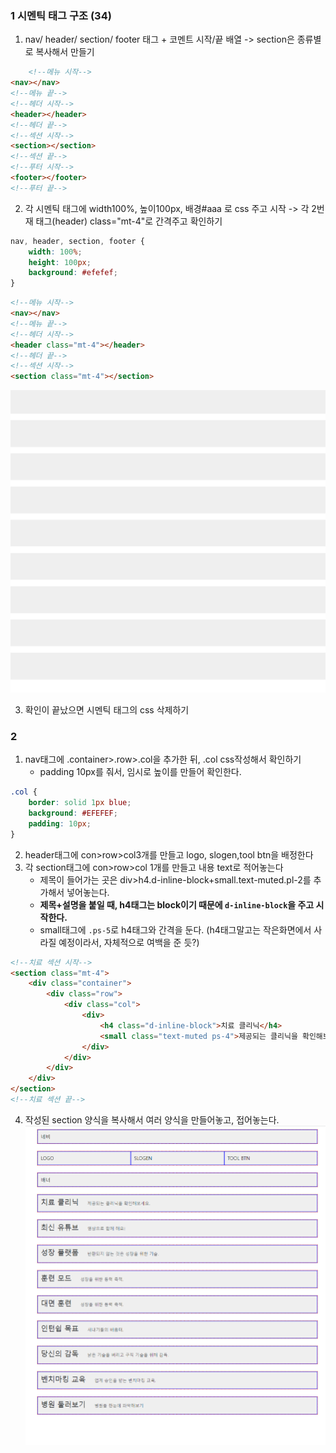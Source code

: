 ### 1 시멘틱 태그 구조 (34)

1. nav/ header/ section/ footer 태그 + 코멘트 시작/끝 배열 -> section은 종류별로 복사해서 만들기

```html
    <!--메뉴 시작-->
<nav></nav>
<!--메뉴 끝-->
<!--헤더 시작-->
<header></header>
<!--헤더 끝-->
<!--섹션 시작-->
<section></section>
<!--섹션 끝-->
<!--푸터 시작-->
<footer></footer>
<!--푸터 끝-->
```

2. 각 시멘틱 태그에 width100%, 높이100px, 배경#aaa 로 css 주고 시작 -> 각 2번재 태그(header) class="mt-4"로 간격주고 확인하기

```css
nav, header, section, footer {
    width: 100%;
    height: 100px;
    background: #efefef;
}
```

```html
<!--메뉴 시작-->
<nav></nav>
<!--메뉴 끝-->
<!--헤더 시작-->
<header class="mt-4"></header>
<!--헤더 끝-->
<!--섹션 시작-->
<section class="mt-4"></section>
```

![img.png](../ui/semantic_tag)

3. 확인이 끝났으면 시멘틱 태그의 css 삭제하기

### 2

1. nav태그에 .container>.row>.col을 추가한 뒤, .col css작성해서 확인하기
    - padding 10px를 줘서, 임시로 높이를 만들어 확인한다.

```css
.col {
    border: solid 1px blue;
    background: #EFEFEF;
    padding: 10px;
}
```

2. header태그에 con>row>col3개를 만들고 logo, slogen,tool btn을 배정한다
3. 각 section태그에 con>row>col 1개를 만들고 내용 text로 적어놓는다
    - 제목이 들어가는 곳은 div>h4.d-inline-block+small.text-muted.pl-2를 추가해서 넣어놓는다.
    - **제목+설명을 붙일 때, h4태그는 block이기 때문에 `d-inline-block`을 주고 시작한다.**
    - small태그에 `.ps-5`로 h4태그와 간격을 둔다. (h4태그말고는 작은화면에서 사라질 예정이라서, 자체적으로 여백을 준 듯?)

```html
<!--치료 섹션 시작-->
<section class="mt-4">
    <div class="container">
        <div class="row">
            <div class="col">
                <div>
                    <h4 class="d-inline-block">치료 클리닉</h4>
                    <small class="text-muted ps-4">제공되는 클리닉을 확인해보세요.</small>
                </div>
            </div>
        </div>
    </div>
</section>
<!--치료 섹션 끝-->
```

4. 작성된 section 양식을 복사해서 여러 양식을 만들어놓고, 접어놓는다.
![img.png](../ui/structure.png)
